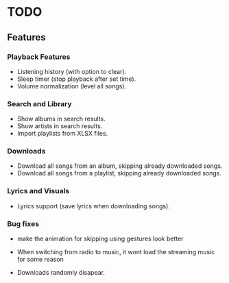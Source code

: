 # TODO

## Features

### Playback Features
- Listening history (with option to clear).
- Sleep timer (stop playback after set time).
- Volume normalization (level all songs).

### Search and Library
- Show albums in search results.
- Show artists in search results.
- Import playlists from XLSX files.

### Downloads
- Download all songs from an album, skipping already downloaded songs.
- Download all songs from a playlist, skipping already downloaded songs.

### Lyrics and Visuals
- Lyrics support (save lyrics when downloading songs).

### Bug fixes

- make the animation for skipping using gestures look better

- When switching from radio to music, it wont load the streaming music for some reason

- Downloads randomly disapear.